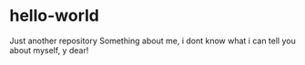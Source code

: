 # hello-world
Just another repository
Something about me, i dont know what i can tell you about myself, y dear!
